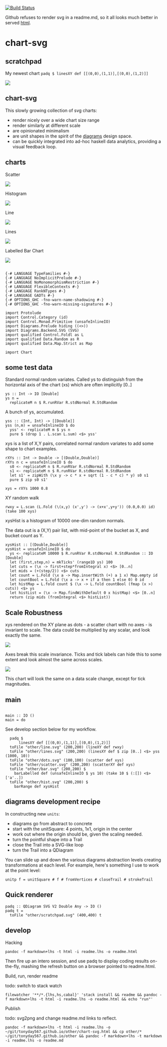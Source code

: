 <meta charset="utf-8"> <link rel="stylesheet" href="other/lhs.css">

[![Build
Status](https://travis-ci.org/tonyday567/chart-svg.png)](https://travis-ci.org/tonyday567/chart-svg)

Github refuses to render svg in a readme.md, so it all looks much better
in served [html](http://tonyday567.github.io/chart-svg.html).

chart-svg
=========

scratchpad
----------

My newest chart `padq $ linesXY def [[(0,0),(1,1)],[(0,0),(1,2)]]`

![](other/scratchpad.svg)

chart-svg
---------

This slowly growing collection of svg charts:

-   render nicely over a wide chart size range
-   render similarly at different scale
-   are opinionated minimalism
-   are unit shapes in the spirit of the
    [diagrams](http://projects.haskell.org/diagrams/doc/quickstart.html)
    design space.
-   can be quickly integrated into ad-hoc haskell data analytics,
    providing a visual feedback loop.

charts
------

Scatter

![](other/scatter.svg)

Histogram

![](other/hist.svg)

Line

![](other/line.svg)

Lines

![](other/lines.svg)

Labelled Bar Chart

![](other/bar.svg)

``` {.sourceCode .literate .haskell}

{-# LANGUAGE TypeFamilies #-}
{-# LANGUAGE NoImplicitPrelude #-}
{-# LANGUAGE NoMonomorphismRestriction #-}
{-# LANGUAGE FlexibleContexts #-}
{-# LANGUAGE RankNTypes #-}
{-# LANGUAGE GADTs #-}
{-# OPTIONS_GHC -fno-warn-name-shadowing #-}
{-# OPTIONS_GHC -fno-warn-missing-signatures #-}

import Protolude
import Control.Category (id)
import Control.Monad.Primitive (unsafeInlineIO)
import Diagrams.Prelude hiding ((<>))
import Diagrams.Backend.SVG (SVG)
import qualified Control.Foldl as L
import qualified Data.Random as R
import qualified Data.Map.Strict as Map

import Chart
```

some test data
--------------

Standard normal random variates. Called ys to distinguish from the
horizontal axis of the chart (xs) which are often implicitly \[0..\]

``` {.sourceCode .literate .haskell}
ys :: Int -> IO [Double]
ys n =
  replicateM n $ R.runRVar R.stdNormal R.StdRandom
```

A bunch of ys, accumulated.

``` {.sourceCode .literate .haskell}
yss :: (Int, Int) -> [[Double]]
yss (n,m) = unsafeInlineIO $ do
  yss' <- replicateM m $ ys n
  pure $ (drop 1 . L.scan L.sum) <$> yss'
```

xys is a list of X,Y pairs, correlated normal random variates to add
some shape to chart examples.

``` {.sourceCode .literate .haskell}
rXYs :: Int -> Double -> [(Double,Double)]
rXYs n c = unsafeInlineIO $ do
  s0 <- replicateM n $ R.runRVar R.stdNormal R.StdRandom
  s1 <- replicateM n $ R.runRVar R.stdNormal R.StdRandom
  let s1' = zipWith (\x y -> c * x + sqrt (1 - c * c) * y) s0 s1
  pure $ zip s0 s1'

xys = rXYs 1000 0.8
```

XY random walk

``` {.sourceCode .literate .haskell}
rwxy = L.scan (L.Fold (\(x,y) (x',y') -> (x+x',y+y')) (0.0,0.0) id) (take 100 xys)
```

xysHist is a histogram of 10000 one-dim random normals.

The data out is a (X,Y) pair list, with mid-point of the bucket as X,
and bucket count as Y.

``` {.sourceCode .literate .haskell}
xysHist :: [(Double,Double)]
xysHist = unsafeInlineIO $ do
  ys <- replicateM 10000 $ R.runRVar R.stdNormal R.StdRandom :: IO [Double]
  let (first,step,n) = mkTicks' (range1D ys) 100
  let cuts = (\x -> first+step*fromIntegral x) <$> [0..n]
  let mids = (+(step/2)) <$> cuts
  let count = L.Fold (\x a -> Map.insertWith (+) a 1 x) Map.empty id
  let countBool = L.Fold (\x a -> x + if a then 1 else 0) 0 id
  let histMap = L.fold count $ (\x -> L.fold countBool (fmap (x >) cuts)) <$> ys
  let histList = (\x -> Map.findWithDefault 0 x histMap) <$> [0..n]
  return (zip mids (fromIntegral <$> histList))
```

Scale Robustness
----------------

xys rendered on the XY plane as dots - a scatter chart with no axes - is
invariant to scale. The data could be multiplied by any scalar, and look
exactly the same.

![](other/dots.svg)

Axes break this scale invariance. Ticks and tick labels can hide this to
some extent and look almost the same across scales.

![](other/scatter.svg)

This chart will look the same on a data scale change, except for tick
magnitudes.

main
----

``` {.sourceCode .literate .haskell}

main :: IO ()
main = do
```

See develop section below for my workflow.

``` {.sourceCode .literate .haskell}
  padq $
      linesXY def [[(0,0),(1,1)],[(0,0),(1,2)]]
  toFile "other/line.svg" (200,200) (lineXY def rwxy)
  toFile "other/lines.svg" (200,200) (linesXY def $ zip [0..] <$> yss (1000, 10))
  toFile "other/dots.svg" (100,100) (scatter def xys)
  toFile "other/scatter.svg" (200,200) (scatterXY def xys)
  toFile "other/bar.svg" (200,200) $
    barLabelled def (unsafeInlineIO $ ys 10) (take 10 $ (:[]) <$> ['a'..])
  toFile "other/hist.svg" (200,200) $
    barRange def xysHist
```

diagrams development recipe
---------------------------

In constructing new `units`:

-   diagrams go from abstract to concrete
-   start with the unitSquare: 4 points, 1x1, origin in the center
-   work out where the origin should be, given the scaling needed.
-   turn the pointful shape into a Trail
-   close the Trail into a SVG-like loop
-   turn the Trail into a QDiagram

You can slide up and down the various diagrams abstraction levels
creating transformations at each level. For example, here's something I
use to work at the point level:

``` {.sourceCode .literate .haskell}
unitp f = unitSquare # f # fromVertices # closeTrail # strokeTrail
```

Quick renderer
--------------

``` {.sourceCode .literate .haskell}
padq :: QDiagram SVG V2 Double Any -> IO ()
padq t =
  toFile "other/scratchpad.svg" (400,400) t
```

develop
-------

Hacking

    pandoc -f markdown+lhs -t html -i readme.lhs -o readme.html

Then fire up an intero session, and use padq to display coding results
on-the-fly, mashing the refresh button on a browser pointed to
readme.html.

Build, run, render readme

todo: switch to stack watch

    filewatcher '**/*.{lhs,hs,cabal}' 'stack install && readme && pandoc -f markdown+lhs -t html -i readme.lhs -o readme.html && echo "run"'

Publish

todo: svg2png and change readme.md links to reflect.

    pandoc -f markdown+lhs -t html -i readme.lhs -o ~/git/tonyday567.github.io/other/chart-svg.html && cp other/* ~/git/tonyday567.github.io/other && pandoc -f markdown+lhs -t markdown -i readme.lhs -o readme.md

